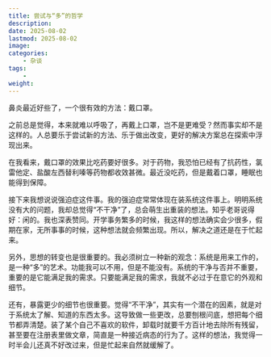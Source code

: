 ```yaml
---
title: 尝试与“多”的哲学
description: 
date: 2025-08-02
lastmod: 2025-08-02
image: 
categories:
    - 杂谈
tags:
    - 
weight: 
---
```


鼻炎最近好些了，一个很有效的方法：戴口罩。

之前总是觉得，本来就难以呼吸了，再戴上口罩，岂不是更难受？然而事实却不是这样的。人总要乐于尝试新的方法、乐于做出改变，更好的解决方案总在探索中浮现出来。

在我看来，戴口罩的效果比吃药要好很多。对于药物，我恐怕已经有了抗药性，氯雷他定、盐酸左西替利嗪等药物都收效甚微。最近没吃药，但是戴着口罩，睡眠也能得到保障。

接下来我想说说强迫症这件事。我的强迫症常常体现在装系统这件事上。明明系统没有大的问题，我却总觉得“不干净”了，总会萌生出重装的想法。知乎老哥说得好：闲的。我也深表赞同。开学事务繁多的时候，我这样的想法确实会少很多，假期在家，无所事事的时候，这种想法就会频繁出现。所以，解决之道还是在于忙起来。

另外，思想的转变也是很重要的。我必须树立一种新的观念：系统是用来工作的，是一种“多”的艺术。功能我可以不用，但是不能没有。系统的干净与否并不重要，重要的是它能满足我的需求。只要能满足我的需求，我就不必过于在意它的外观和细节。

还有，暴露更少的细节也很重要。觉得“不干净”，其实有一个潜在的因素，就是对于系统太了解、知道的东西太多。这导致做一些更改，总要刨根问底，想把每个细节都弄清楚。装了某个自己不喜欢的软件，卸载时就要千方百计地去除所有残留，甚至要在注册表里做文章，简直是一种接近病态的行为了。这样的想法，我觉得一时半会儿还真不好改过来，但是忙起来自然就缓解了。
